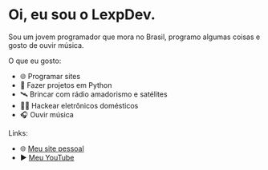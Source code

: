 # Oi, eu sou o LexpDev.
Sou um jovem programador que mora no Brasil, programo algumas coisas e gosto de ouvir música.

O que eu gosto:
- 🌐 Programar sites
- 🐍 Fazer projetos em Python
- 🛰️ Brincar com rádio amadorismo e satélites
- 🧑‍💻 Hackear eletrônicos domésticos
- 🎧 Ouvir música

Links:
- 🌐 [Meu site pessoal](https://www.lexpdev.xyz/)
- ▶️ [Meu YouTube](https://www.youtube.com/@oluscano)
